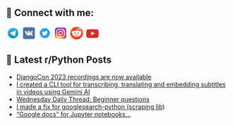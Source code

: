 ## 🔎 Connect with me:
[<img src="https://github.com/bullbesh/bullbesh/blob/main/images/Telegram.png" width="32" height="32" />](https://t.me/bullbesh)
[<img src="https://github.com/bullbesh/bullbesh/blob/main/images/VK.png" width="32" height="32" />](https://vk.com/bullbesh)
[<img src="https://github.com/bullbesh/bullbesh/blob/main/images/Twitter.png" width="32" height="32" />](https://twitter.com/bullbesh1)
[<img src="https://github.com/bullbesh/bullbesh/blob/main/images/Instagram.png" width="32" height="32" />](https://www.instagram.com/bullbesh)
[<img src="https://github.com/bullbesh/bullbesh/blob/main/images/Reddit.png" width="32" height="32" />](https://www.reddit.com/user/bullbesh)
[<img src="https://github.com/bullbesh/bullbesh/blob/main/images/YouTube.png" width="32" height="32" />](https://www.youtube.com/channel/UCtfjRs6uzgq5mfm8S06WTcg)

## 📕 Latest r/Python Posts
<!-- BLOG-POST-LIST:START -->
- [DjangoCon 2023 recordings are now available](https://www.reddit.com/r/Python/comments/1i77bun/djangocon_2023_recordings_are_now_available/)
- [I created a CLI tool for transcribing, translating and embedding subtitles in videos using Gemini AI](https://www.reddit.com/r/Python/comments/1i73v8d/i_created_a_cli_tool_for_transcribing_translating/)
- [Wednesday Daily Thread: Beginner questions](https://www.reddit.com/r/Python/comments/1i6xdhu/wednesday_daily_thread_beginner_questions/)
- [I made a fix for googlesearch-python &lpar;scraping lib&rpar;](https://www.reddit.com/r/Python/comments/1i6v8lp/i_made_a_fix_for_googlesearchpython_scraping_lib/)
- [“Google docs” for Jupyter notebooks…](https://www.reddit.com/r/Python/comments/1i6tj4d/google_docs_for_jupyter_notebooks/)
<!-- BLOG-POST-LIST:END -->
